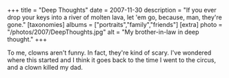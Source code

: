 +++
title = "Deep Thoughts"
date = 2007-11-30 
description = "If you ever drop your keys into a river of molten lava, let 'em go, because, man, they're gone."
[taxonomies]
albums = ["portraits","family","friends"]
[extra]
photo = "/photos/2007/DeepThoughts.jpg"
alt = "My brother-in-law in deep thought."
+++

To me, clowns aren't funny. In fact, they're kind of scary. I've wondered where this started and I think it goes back to the time I went to the circus, and a clown killed my dad.
